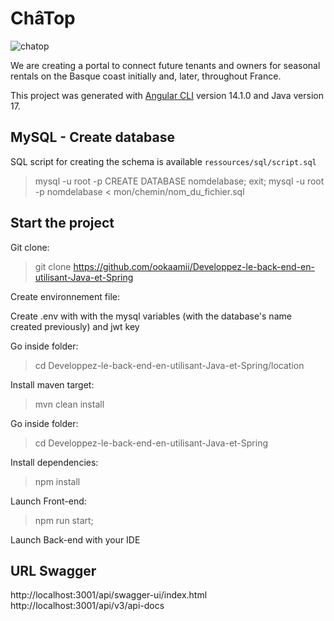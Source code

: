 # ChâTop

![chatop](https://user.oc-static.com/upload/2022/10/25/1666686016025_P3_Banner_V2.png)

We are creating a portal to connect future tenants and owners for seasonal rentals on the Basque coast initially and, later, throughout France.

This project was generated with [Angular CLI](https://github.com/angular/angular-cli) version 14.1.0 and Java version 17.


## MySQL - Create database

SQL script for creating the schema is available `ressources/sql/script.sql`

> mysql -u root -p
> CREATE DATABASE nomdelabase;
> exit;
> mysql -u root -p nomdelabase < mon/chemin/nom_du_fichier.sql

## Start the project

Git clone:

> git clone https://github.com/ookaamii/Developpez-le-back-end-en-utilisant-Java-et-Spring

Create environnement file:

Create .env with with the mysql variables (with the database's name created previously) and jwt key

Go inside folder:

> cd Developpez-le-back-end-en-utilisant-Java-et-Spring/location

Install maven target:

> mvn clean install

Go inside folder:

> cd Developpez-le-back-end-en-utilisant-Java-et-Spring

Install dependencies:

> npm install

Launch Front-end:

> npm run start;

Launch Back-end with your IDE


## URL Swagger
http://localhost:3001/api/swagger-ui/index.html
http://localhost:3001/api/v3/api-docs

